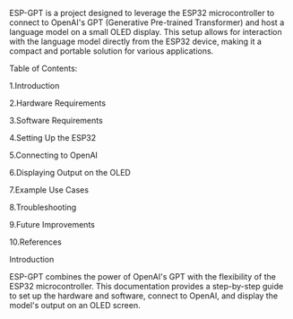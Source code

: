 ESP-GPT is a project designed to leverage the ESP32 microcontroller to connect to OpenAI's GPT (Generative Pre-trained Transformer) and host a language model on a small OLED display. This setup allows for interaction with the language model directly from the ESP32 device, making it a compact and portable solution for various applications.




Table of Contents:


1.Introduction

2.Hardware Requirements

3.Software Requirements

4.Setting Up the ESP32

5.Connecting to OpenAI

6.Displaying Output on the OLED

7.Example Use Cases

8.Troubleshooting

9.Future Improvements

10.References






Introduction

ESP-GPT combines the power of OpenAI's GPT with the flexibility of the ESP32 microcontroller. This documentation provides a step-by-step guide to set up the hardware and software, connect to OpenAI, and display the model's output on an OLED screen.


